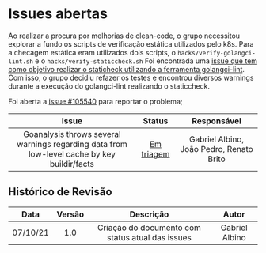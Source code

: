 # Issues abertas

Ao realizar a procura por melhorias de clean-code, o grupo necessitou explorar a fundo os scripts de verificação estática utilizados pelo k8s.
Para a checagem estática eram utilizados dois scripts, o `hacks/verify-golangci-lint.sh` e o `hacks/verify-staticcheck.sh`
Foi encontrada uma [issue que tem como objetivo realizar o staticheck utilizando a ferramenta golangci-lint](https://github.com/kubernetes/kubernetes/issues/103721). Com isso, o grupo decidiu refazer os testes e encontrou diversos warnings durante a execução do golangci-lint realizando o staticcheck.

Foi aberta a [issue #105540](https://github.com/kubernetes/kubernetes/issues/105540) para reportar o problema;

|Issue|Status|Responsável|
|:--:|:--:|:--:|
|Goanalysis throws several warnings regarding data from low-level cache by key buildir/facts|[Em triagem](https://github.com/kubernetes/kubernetes/issues/105540)|Gabriel Albino, João Pedro, Renato Brito|

## Histórico de Revisão
|Data|Versão|Descrição|Autor|
|:--:|:--:|:--:|:--:|
|07/10/21|1.0|Criação do documento com status atual das issues|Gabriel Albino|
